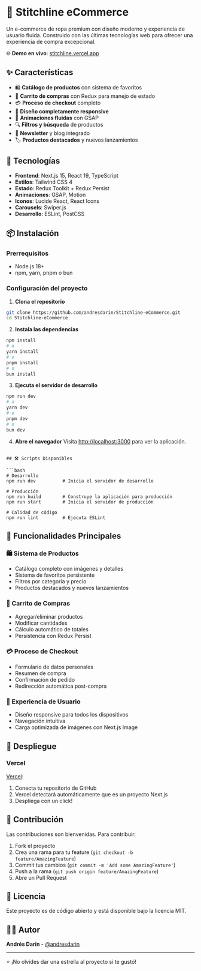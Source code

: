 # 👗 Stitchline eCommerce

Un e-commerce de ropa premium con diseño moderno y experiencia de usuario fluida. Construido con las últimas tecnologías web para ofrecer una experiencia de compra excepcional.

🌐 **Demo en vivo**: [stitchline.vercel.app](https://stitchline.vercel.app/HomePage)

## ✨ Características

- 🛍️ **Catálogo de productos** con sistema de favoritos
- 🛒 **Carrito de compras** con Redux para manejo de estado
- 💳 **Proceso de checkout** completo
- 📱 **Diseño completamente responsive**
- 🎨 **Animaciones fluidas** con GSAP
- 🔍 **Filtros y búsqueda** de productos
- 📰 **Newsletter** y blog integrado
- 🏷️ **Productos destacados** y nuevos lanzamientos

## 🚀 Tecnologías

- **Frontend**: Next.js 15, React 19, TypeScript
- **Estilos**: Tailwind CSS 4
- **Estado**: Redux Toolkit + Redux Persist
- **Animaciones**: GSAP, Motion
- **Iconos**: Lucide React, React Icons
- **Carousels**: Swiper.js
- **Desarrollo**: ESLint, PostCSS

## 📦 Instalación

### Prerrequisitos

- Node.js 18+ 
- npm, yarn, pnpm o bun

### Configuración del proyecto

1. **Clona el repositorio**
```bash
git clone https://github.com/andresdarin/Stitchline-eCommerce.git
cd Stitchline-eCommerce
```

2. **Instala las dependencias**
```bash
npm install
# o
yarn install
# o
pnpm install
# o
bun install
```

3. **Ejecuta el servidor de desarrollo**
```bash
npm run dev
# o
yarn dev
# o
pnpm dev
# o
bun dev
```

4. **Abre el navegador**
Visita [http://localhost:3000](http://localhost:3000) para ver la aplicación.

```

## 🛠️ Scripts Disponibles

```bash
# Desarrollo
npm run dev          # Inicia el servidor de desarrollo

# Producción
npm run build        # Construye la aplicación para producción
npm run start        # Inicia el servidor de producción

# Calidad de código
npm run lint         # Ejecuta ESLint
```

## 🎯 Funcionalidades Principales

### 🛍️ Sistema de Productos
- Catálogo completo con imágenes y detalles
- Sistema de favoritos persistente
- Filtros por categoría y precio
- Productos destacados y nuevos lanzamientos

### 🛒 Carrito de Compras
- Agregar/eliminar productos
- Modificar cantidades
- Cálculo automático de totales
- Persistencia con Redux Persist

### 💳 Proceso de Checkout
- Formulario de datos personales
- Resumen de compra
- Confirmación de pedido
- Redirección automática post-compra

### 🎨 Experiencia de Usuario
- Diseño responsive para todos los dispositivos
- Navegación intuitiva
- Carga optimizada de imágenes con Next.js Image

## 🚀 Despliegue

### Vercel
[Vercel](https://vercel.com/new?utm_medium=default-template&filter=next.js&utm_source=create-next-app&utm_campaign=create-next-app-readme):

1. Conecta tu repositorio de GitHub
2. Vercel detectará automáticamente que es un proyecto Next.js
3. Despliega con un click!



## 🤝 Contribución

Las contribuciones son bienvenidas. Para contribuir:

1. Fork el proyecto
2. Crea una rama para tu feature (`git checkout -b feature/AmazingFeature`)
3. Commit tus cambios (`git commit -m 'Add some AmazingFeature'`)
4. Push a la rama (`git push origin feature/AmazingFeature`)
5. Abre un Pull Request

## 📝 Licencia

Este proyecto es de código abierto y está disponible bajo la licencia MIT.

## 👨‍💻 Autor

**Andrés Darín** - [@andresdarin](https://github.com/andresdarin)

---

⭐ ¡No olvides dar una estrella al proyecto si te gustó!